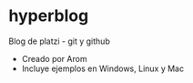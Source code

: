 # hyperblog
Blog de platzi - git y github

* Creado por Arom
* Incluye ejemplos en Windows, Linux y Mac